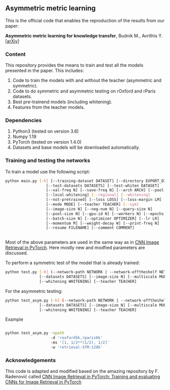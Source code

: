 ## Asymmetric metric learning

This is the official code that enables the reproduction of the results from our paper:

**Asymmetric metric learning for knowledge transfer**,
Budnik M., Avrithis Y. 
[[arXiv](https://arxiv.org/abs/2006.16331)]

### Content

This repository provides the means to train and test all the models presented in the paper. This includes:

1. Code to train the models with and without the teacher (asymmetric and symmetric).
1. Code to do symmetric and asymmetric testing on rOxford and rParis datasets.
1. Best pre-trainend models (including whitening).
1. Features from the teacher models.

### Dependencies

1. Python3 (tested on version 3.6)
1. Numpy 1.19
1. PyTorch (tested on version 1.4.0)
1. Datasets and base models will be downloaded automatically.


### Training and testing the networks

To train a model use the following script:
```bash
python main.py [-h] [--training-dataset DATASET] [--directory EXPORT_DIR] [--no-val]
                  [--test-datasets DATASETS] [--test-whiten DATASET]
                  [--val-freq N] [--save-freq N] [--arch ARCH] [--pool POOL]
                  [--local-whitening] [--regional] [--whitening]
                  [--not-pretrained] [--loss LOSS] [--loss-margin LM] 
                  [--mode MODE] [--teacher TEACHER] [--sym]
                  [--image-size N] [--neg-num N] [--query-size N]
                  [--pool-size N] [--gpu-id N] [--workers N] [--epochs N]
                  [--batch-size N] [--optimizer OPTIMIZER] [--lr LR]
                  [--momentum M] [--weight-decay W] [--print-freq N]
                  [--resume FILENAME] [--comment COMMENT] 
                  
```

Most of the above parameters are used in the same way as in [CNN Image Retrieval in PyTorch](https://github.com/filipradenovic/cnnimageretrieval-pytorch). Here mostly new and modfied parameters are discussed.


To perform a symmetric test of the model that is already trained:
```bash
python test.py [-h] (--network-path NETWORK | --network-offtheshelf NETWORK)
               [--datasets DATASETS] [--image-size N] [--multiscale MULTISCALE] 
               [--whitening WHITENING] [--teacher TEACHER]
```
For the asymmetric testing: 

```bash
python test_asym.py [-h] (--network-path NETWORK | --network-offtheshelf NETWORK)
               [--datasets DATASETS] [--image-size N] [--multiscale MULTISCALE] 
               [--whitening WHITENING] [--teacher TEACHER]
```

Example

```bash

python test_asym.py -npath 
                    -d 'roxford5k,rparis6k' 
                    -ms '[1, 1/2**(1/2), 1/2]' 
                    -w 'retrieval-SfM-120k' 

```


### Acknowledgements

This code is adapted and modified based on the amazing repository by F. Radenović called
[CNN Image Retrieval in PyTorch: Training and evaluating CNNs for Image Retrieval in PyTorch](https://github.com/filipradenovic/cnnimageretrieval-pytorch)

